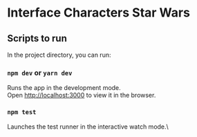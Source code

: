 # Interface Characters Star Wars
## Scripts to run

In the project directory, you can run:

### `npm dev` or `yarn dev`

Runs the app in the development mode.\
Open [http://localhost:3000](http://localhost:3000) to view it in the browser.
### `npm test`

Launches the test runner in the interactive watch mode.\
